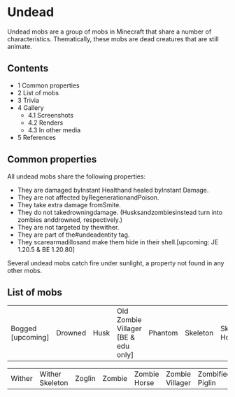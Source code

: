 # Undead
Undead mobs are a group of mobs in Minecraft that share a number of characteristics. Thematically, these mobs are dead creatures that are still animate.

## Contents
- 1 Common properties
- 2 List of mobs
- 3 Trivia
- 4 Gallery
	- 4.1 Screenshots
	- 4.2 Renders
	- 4.3 In other media
- 5 References

## Common properties
All undead mobs share the following properties:

- They are damaged byInstant Healthand healed byInstant Damage.
- They are not affected byRegenerationandPoison.
- They take extra damage fromSmite.
- They do not takedrowningdamage. (Husksandzombiesinstead turn into zombies anddrowned, respectively.)
- They are not targeted by thewither.
- They are part of the#undeadentity tag.
- They scarearmadillosand make them hide in their shell.‌[upcoming: JE 1.20.5 & BE 1.20.80]

Several undead mobs catch fire under sunlight, a property not found in any other mobs.

## List of mobs
|                        |         |      |                                           |         |          |                |       |
|------------------------|---------|------|-------------------------------------------|---------|----------|----------------|-------|
| Bogged<br/>‌[upcoming] | Drowned | Husk | Old Zombie Villager<br/>‌[BE & edu  only] | Phantom | Skeleton | Skeleton Horse | Stray |

|        |                 |        |        |              |                 |                  |
|--------|-----------------|--------|--------|--------------|-----------------|------------------|
| Wither | Wither Skeleton | Zoglin | Zombie | Zombie Horse | Zombie Villager | Zombified Piglin |

